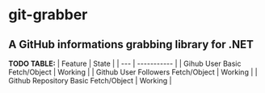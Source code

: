# git-grabber
## A GitHub informations grabbing library for .NET
**TODO TABLE:**
| Feature | State |
| --- | ----------- |
| Gihub User Basic Fetch/Object | Working |
| Github User Followers Fetch/Object | Working |
| Github Repository Basic Fetch/Object | Working |
